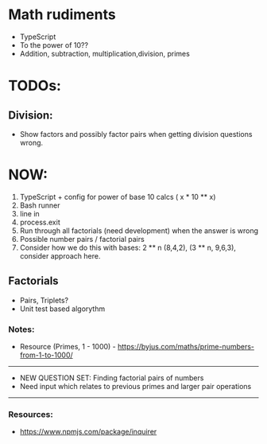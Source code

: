 # Math rudiments

* TypeScript
* To the power of 10??
* Addition, subtraction, multiplication,division, primes

# TODOs:

## Division:

* Show factors and possibly factor pairs when getting division questions wrong.

# NOW:

1. TypeScript + config for power of base 10 calcs ( x * 10 ** x)
2. Bash runner
3. line in
4. process.exit
5. Run through all factorials (need development) when the answer is wrong
6. Possible number pairs / factorial pairs
7. Consider how we do this with bases: 2 ** n (8,4,2), (3 ** n, 9,6,3), consider approach here.


## Factorials

* Pairs, Triplets?
* Unit test based algorythm

### Notes:

* Resource (Primes, 1 - 1000) - https://byjus.com/maths/prime-numbers-from-1-to-1000/

-------------------------------------------------------------------------------------

* NEW QUESTION SET: Finding factorial pairs of numbers
* Need input which relates to previous primes and larger pair operations

-------------------------------------------------------------------------------------

### Resources:

* https://www.npmjs.com/package/inquirer
